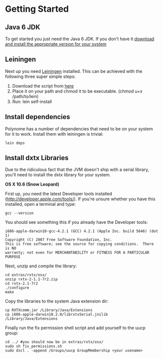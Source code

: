 Getting Started
===============

Java 6 JDK
----------

To get started you just need the Java 6 JDK. If you don't have it [download and install the appropriate version for your system](http://java.sun.com/javase/downloads/widget/jdk6.jsp)


Leiningen
---------

Next up you need [Leiningen](http://github.com/technomancy/leiningen) installed. This can be achieved with the following three super simple steps:

1. Download the script from [here](http://github.com/technomancy/leiningen/raw/stable/bin/lein)
2. Place it on your path and chmod it to be executable. (chmod u+x /path/to/lein)
3. Run: lein self-install


Install dependencies
--------------------

Polynome has a number of dependencies that need to be on your system for it to work. Install them with leiningen is trivial:

    lein deps


Install dxtx Libraries
----------------------

Due to the ridiculous fact that the JVM doesn't ship with a serial library, you'll need to install the dxtx library for your system.

**OS X 10.6 (Snow Leopard)**

First up, you need the latest Developer tools installed (http://developer.apple.com/tools/). If you're unsure whether you have this installed, open a terminal and type:

    gcc --version

You should see something this if you already have the Developer tools:

    i686-apple-darwin10-gcc-4.2.1 (GCC) 4.2.1 (Apple Inc. build 5646) (dot 1)
    Copyright (C) 2007 Free Software Foundation, Inc.
    This is free software; see the source for copying conditions.  There is NO
    warranty; not even for MERCHANTABILITY or FITNESS FOR A PARTICULAR PURPOSE

Next, unzip and compile the library:

    cd extras/rxtx/osx/
    unzip rxtx-2-1.1-7r2.zip
    cd rxtx-2.1-7r2
    ./configure
    make

Copy the libraries to the system Java extension dir:

    cp RXTXcomm.jar /Library/Java/Extensions
    cp i686-apple-darwin10.2.0/librxtxSerial.jnilib /Library/Java/Extensions

Finally run the fix permission shell script and add yourself to the uucp group:

    cd ../ #you should now be in extras/rxtx/osx/
    sudo sh fix_permissions.sh
    sudo dscl . -append /Groups/uucp GroupMembership <your usename>






